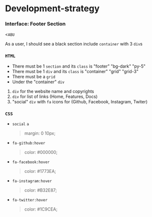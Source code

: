 # Development-strategy

### Interface: Footer Section

<`ABU`

As a user, I should see a black section include `container` with 3 `div`s
### `HTML`
 - There must be 1 `section` and its `class` is "footer" "bg-dark" "py-5"
 - There must be 1 `div` and its `class` is "container" "grid" "grid-3"
 - There must be a `grid`
 - Under the "container" `div`
  1. `div` for the website name and copyrights
  2. `div` for list of links (Home, Features, Docs)
  3. "social" `div` with `fa` icons for (Github, Facebook, Instagram, Twiter) 


### `CSS`
- `social` `a`
   >margin: 0 10px;

- `fa-github:hover`
   >color: #000000;

- `fa-facebook:hover`
   >color: #1773EA;

- `fa-instagram:hover`
   >color: #B32E87;

- `fa-twitter:hover`
   >color: #1C9CEA;
